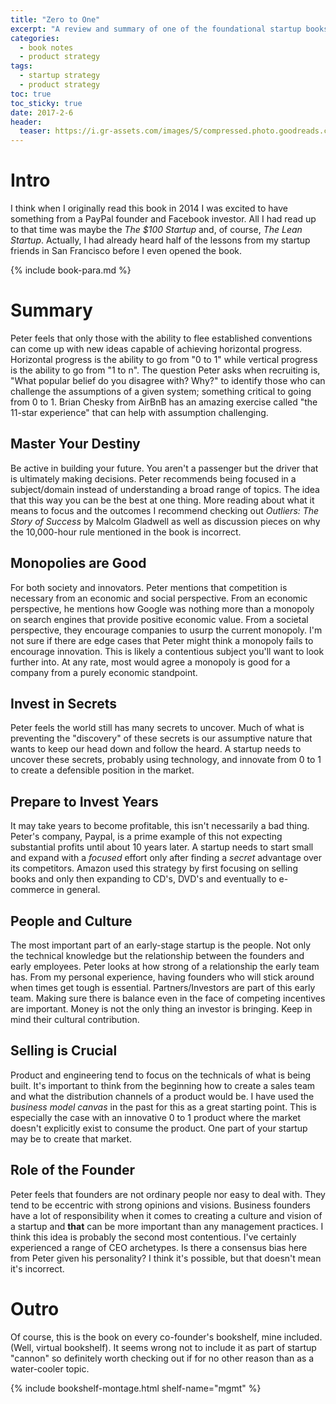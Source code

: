 ```yaml
---
title: "Zero to One" 
excerpt: "A review and summary of one of the foundational startup books."
categories:
  - book notes
  - product strategy
tags:
  - startup strategy
  - product strategy
toc: true
toc_sticky: true
date: 2017-2-6
header:
  teaser: https://i.gr-assets.com/images/S/compressed.photo.goodreads.com/books/1414347376l/18050143.jpg
---
```

# Intro
I think when I originally read this book in 2014 I was excited to have something from a PayPal founder and Facebook investor. All I had read up to that time was maybe the *The $100 Startup* and, of course, *The Lean Startup*. Actually, I had already heard half of the lessons from my startup friends in San Francisco before I even opened the book.

{% include book-para.md %}

# Summary
Peter feels that only those with the ability to flee established conventions can come up with new ideas capable of achieving horizontal progress. Horizontal progress is the ability to go from "0 to 1" while vertical progress is the ability to go from "1 to n". The question Peter asks when recruiting is, "What popular belief do you disagree with? Why?" to identify those who can challenge the assumptions of a given system; something critical to going from 0 to 1. Brian Chesky from AirBnB has an amazing exercise called "the 11-star experience" that can help with assumption challenging.

## Master Your Destiny
Be active in building your future. You aren't a passenger but the driver that is ultimately making decisions. Peter recommends being focused in a subject/domain instead of understanding a broad range of topics. The idea that this way you can be the best at one thing. More reading about what it means to focus and the outcomes I recommend checking out *Outliers: The Story of Success* by Malcolm Gladwell as well as discussion pieces on why the 10,000-hour rule mentioned in the book is incorrect.

## Monopolies are Good
For both society and innovators. Peter mentions that competition is necessary from an economic and social perspective. From an economic perspective, he mentions how Google was nothing more than a monopoly on search engines that provide positive economic value. From a societal perspective, they encourage companies to usurp the current monopoly. I'm not sure if there are edge cases that Peter might think a monopoly fails to encourage innovation. This is likely a contentious subject you'll want to look further into. At any rate, most would agree a monopoly is good for a company from a purely economic standpoint.

## Invest in Secrets
Peter feels the world still has many secrets to uncover. Much of what is preventing the "discovery" of these secrets is our assumptive nature that wants to keep our head down and follow the heard. A startup needs to uncover these secrets, probably using technology, and innovate from 0 to 1 to create a defensible position in the market.

## Prepare to Invest Years
It may take years to become profitable, this isn't necessarily a bad thing. Peter's company, Paypal, is a prime example of this not expecting substantial profits until about 10 years later. A startup needs to start small and expand with a *focused* effort only after finding a *secret* advantage over its competitors. Amazon used this strategy by first focusing on selling books and only then expanding to CD's, DVD's and eventually to e-commerce in general.

## People and Culture
The most important part of an early-stage startup is the people. Not only the technical knowledge but the relationship between the founders and early employees. Peter looks at how strong of a relationship the early team has. From my personal experience, having founders who will stick around when times get tough is essential. Partners/Investors are part of this early team. Making sure there is balance even in the face of competing incentives are important. Money is not the only thing an investor is bringing. Keep in mind their cultural contribution.

## Selling is Crucial
Product and engineering tend to focus on the technicals of what is being built. It's important to think from the beginning how to create a sales team and what the distribution channels of a product would be. I have used the *business model canvas* in the past for this as a great starting point. This is especially the case with an innovative 0 to 1 product where the market doesn't explicitly exist to consume the product. One part of your startup may be to create that market.

## Role of the Founder
Peter feels that founders are not ordinary people nor easy to deal with. They tend to be eccentric with strong opinions and visions. Business founders have a lot of responsibility when it comes to creating a culture and vision of a startup and **that** can be more important than any management practices. I think this idea is probably the second most contentious. I've certainly experienced a range of CEO archetypes. Is there a consensus bias here from Peter given his personality? I think it's possible, but that doesn't mean it's incorrect.

# Outro
Of course, this is the book on every co-founder's bookshelf, mine included. (Well, virtual bookshelf). It seems wrong not to include it as part of startup "cannon" so definitely worth checking out if for no other reason than as a water-cooler topic.


{% include bookshelf-montage.html shelf-name="mgmt" %}